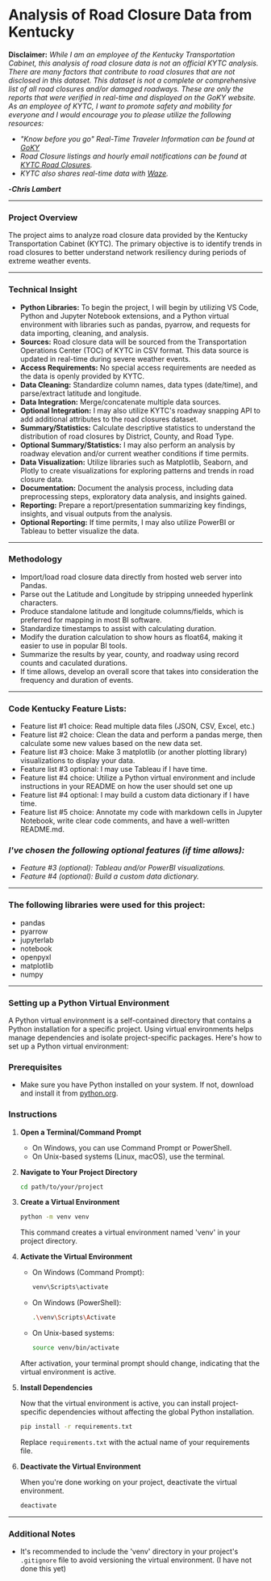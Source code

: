 # Analysis of Road Closure Data from Kentucky

**Disclaimer:** _While I am an employee of the Kentucky Transportation Cabinet, this analysis of road closure data is not an official KYTC analysis.  There are many factors that contribute to road closures that are not disclosed in this dataset.  This dataset is not a complete or comprehensive list of all road closures and/or damaged roadways.  These are only the reports that were verified in real-time and displayed on the GoKY website.  As an employee of KYTC, I want to promote safety and mobility for everyone and I would encourage you to please utilize the following resources:_

* _"Know before you go" Real-Time Traveler Information can be found at [GoKY](https://goky.ky.gov)_
* _Road Closure listings and hourly email notifications can be found at [KYTC Road Closures](https://transportation.ky.gov/Pages/Weather-Related-Road-Closures.aspx)._
* _KYTC also shares real-time data with [Waze](https://www.waze.com/en/live-map/)._

**-_Chris Lambert_**

---

### Project Overview
The project aims to analyze road closure data provided by the Kentucky Transportation Cabinet (KYTC). The primary objective is to identify trends in road closures to better understand network resiliency during periods of extreme weather events.

---

### Technical Insight

- **Python Libraries:** To begin the project, I will begin by utilizing VS Code, Python and Jupyter Notebook extensions, and a Python virtual environment with libraries such as pandas, pyarrow, and requests for data importing, cleaning, and analysis.
- **Sources:** Road closure data will be sourced from the Transportation Operations Center (TOC) of KYTC in CSV format. This data source is updated in real-time during severe weather events.
- **Access Requirements:** No special access requirements are needed as the data is openly provided by KYTC.
- **Data Cleaning:** Standardize column names, data types (date/time), and parse/extract latitude and longitude.
- **Data Integration:** Merge/concatenate multiple data sources.
- **Optional Integration:** I may also utilize KYTC's roadway snapping API to add additional attributes to the road closures dataset.
- **Summary/Statistics:** Calculate descriptive statistics to understand the distribution of road closures by District, County, and Road Type.
- **Optional Summary/Statistics:** I may also perform an analysis by roadway elevation and/or current weather conditions if time permits.
- **Data Visualization:** Utilize libraries such as Matplotlib, Seaborn, and Plotly to create visualizations for exploring patterns and trends in road closure data.
- **Documentation:** Document the analysis process, including data preprocessing steps, exploratory data analysis, and insights gained.
- **Reporting:** Prepare a report/presentation summarizing key findings, insights, and visual outputs from the analysis.
- **Optional Reporting:** If time permits, I may also utilize PowerBI or Tableau to better visualize the data.

---

### Methodology
- Import/load road closure data directly from hosted web server into Pandas.
- Parse out the Latitude and Longitude by stripping unneeded hyperlink characters.
- Produce standalone latitude and longitude columns/fields, which is preferred for mapping in most BI software.
- Standardize timestamps to assist with calculating duration.
- Modify the duration calculation to show hours as float64, making it easier to use in popular BI tools.
- Summarize the results by year, county, and roadway using record counts and caculated durations.
- If time allows, develop an overall score that takes into consideration the frequency and duration of events.

---

### Code Kentucky Feature Lists:
- Feature list #1 choice: Read multiple data files (JSON, CSV, Excel, etc.)
- Feature list #2 choice: Clean the data and perform a pandas merge, then calculate some new values based on the new data set.
- Feature list #3 choice: Make 3 matplotlib (or another plotting library) visualizations to display your data.
- Feature list #3 optional: I may use Tableau if I have time.
- Feature list #4 choice: Utilize a Python virtual environment and include instructions in your README on how the user should set one up
- Feature list #4 optional: I may build a custom data dictionary if I have time.
- Feature list #5 choice: Annotate my code with markdown cells in Jupyter Notebook, write clear code comments, and have a well-written README.md. 


### *I've chosen the following optional features (if time allows):*
- *Feature #3 (optional): Tableau and/or PowerBI visualizations.*
- *Feature #4 (optional): Build a custom data dictionary.*

---

### The following libraries were used for this project:

- pandas
- pyarrow
- jupyterlab
- notebook
- openpyxl
- matplotlib
- numpy

---

### Setting up a Python Virtual Environment

A Python virtual environment is a self-contained directory that contains a Python installation for a specific project. Using virtual environments helps manage dependencies and isolate project-specific packages. Here's how to set up a Python virtual environment:

### Prerequisites

- Make sure you have Python installed on your system. If not, download and install it from [python.org](https://www.python.org/).

### Instructions

1. **Open a Terminal/Command Prompt**

    - On Windows, you can use Command Prompt or PowerShell.
    - On Unix-based systems (Linux, macOS), use the terminal.

2. **Navigate to Your Project Directory**

    ```bash
    cd path/to/your/project
    ```

3. **Create a Virtual Environment**

    ```bash
    python -m venv venv
    ```

    This command creates a virtual environment named 'venv' in your project directory.

4. **Activate the Virtual Environment**

    - On Windows (Command Prompt):

        ```bash
        venv\Scripts\activate
        ```

    - On Windows (PowerShell):

        ```bash
        .\venv\Scripts\Activate
        ```

    - On Unix-based systems:

        ```bash
        source venv/bin/activate
        ```

    After activation, your terminal prompt should change, indicating that the virtual environment is active.

5. **Install Dependencies**

    Now that the virtual environment is active, you can install project-specific dependencies without affecting the global Python installation.

    ```bash
    pip install -r requirements.txt
    ```

    Replace `requirements.txt` with the actual name of your requirements file.

6. **Deactivate the Virtual Environment**

    When you're done working on your project, deactivate the virtual environment.

    ```bash
    deactivate
    ```

---

### Additional Notes

- It's recommended to include the 'venv' directory in your project's `.gitignore` file to avoid versioning the virtual environment.
(I have not done this yet)
